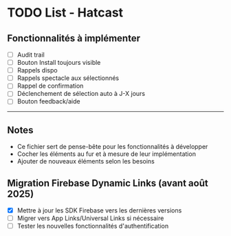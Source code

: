 # TODO List - Hatcast

## Fonctionnalités à implémenter

- [ ] Audit trail
- [ ] Bouton Install toujours visible
- [ ] Rappels dispo
- [ ] Rappels spectacle aux sélectionnés
- [ ] Rappel de confirmation
- [ ] Déclenchement de sélection auto à J-X jours
- [ ] Bouton feedback/aide

---

## Notes
- Ce fichier sert de pense-bête pour les fonctionnalités à développer
- Cocher les éléments au fur et à mesure de leur implémentation
- Ajouter de nouveaux éléments selon les besoins

## Migration Firebase Dynamic Links (avant août 2025)

- [x] Mettre à jour les SDK Firebase vers les dernières versions
- [ ] Migrer vers App Links/Universal Links si nécessaire
- [ ] Tester les nouvelles fonctionnalités d'authentification
